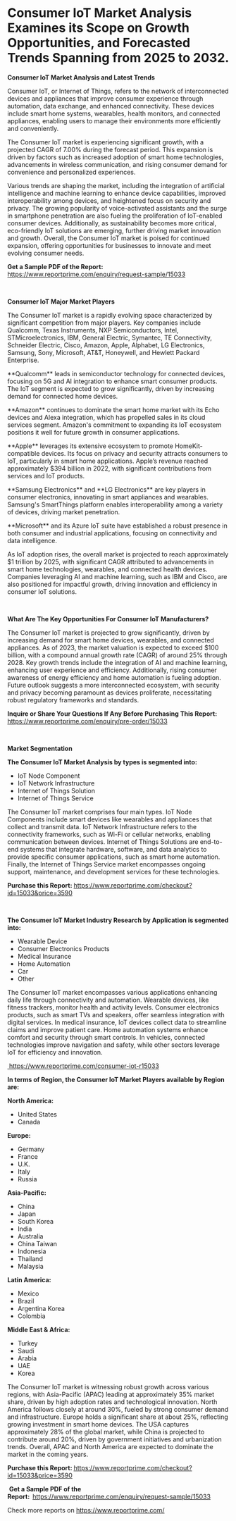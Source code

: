 <p><h1>Consumer IoT Market Analysis Examines its Scope on Growth Opportunities, and Forecasted Trends Spanning from 2025 to 2032.</h1></p><p><strong>Consumer IoT Market Analysis and Latest Trends</strong></p>
<p><p>Consumer IoT, or Internet of Things, refers to the network of interconnected devices and appliances that improve consumer experience through automation, data exchange, and enhanced connectivity. These devices include smart home systems, wearables, health monitors, and connected appliances, enabling users to manage their environments more efficiently and conveniently.</p><p>The Consumer IoT market is experiencing significant growth, with a projected CAGR of 7.00% during the forecast period. This expansion is driven by factors such as increased adoption of smart home technologies, advancements in wireless communication, and rising consumer demand for convenience and personalized experiences. </p><p>Various trends are shaping the market, including the integration of artificial intelligence and machine learning to enhance device capabilities, improved interoperability among devices, and heightened focus on security and privacy. The growing popularity of voice-activated assistants and the surge in smartphone penetration are also fueling the proliferation of IoT-enabled consumer devices. Additionally, as sustainability becomes more critical, eco-friendly IoT solutions are emerging, further driving market innovation and growth. Overall, the Consumer IoT market is poised for continued expansion, offering opportunities for businesses to innovate and meet evolving consumer needs.</p></p>
<p><strong>Get a Sample PDF of the Report:&nbsp;</strong> <a href="https://www.reportprime.com/enquiry/request-sample/15033?utm_campaign=2730&utm_medium=2&utm_source=Github&utm_content=ia&utm_term=20032025&utm_id=consumer-iot">https://www.reportprime.com/enquiry/request-sample/15033</a></p>
<p>&nbsp;</p>
<p><strong>Consumer IoT Major Market Players</strong></p>
<p><p>The Consumer IoT market is a rapidly evolving space characterized by significant competition from major players. Key companies include Qualcomm, Texas Instruments, NXP Semiconductors, Intel, STMicroelectronics, IBM, General Electric, Symantec, TE Connectivity, Schneider Electric, Cisco, Amazon, Apple, Alphabet, LG Electronics, Samsung, Sony, Microsoft, AT&T, Honeywell, and Hewlett Packard Enterprise.</p><p>**Qualcomm** leads in semiconductor technology for connected devices, focusing on 5G and AI integration to enhance smart consumer products. The IoT segment is expected to grow significantly, driven by increasing demand for connected home devices.</p><p>**Amazon** continues to dominate the smart home market with its Echo devices and Alexa integration, which has propelled sales in its cloud services segment. Amazon's commitment to expanding its IoT ecosystem positions it well for future growth in consumer applications.</p><p>**Apple** leverages its extensive ecosystem to promote HomeKit-compatible devices. Its focus on privacy and security attracts consumers to IoT, particularly in smart home applications. Apple’s revenue reached approximately $394 billion in 2022, with significant contributions from services and IoT products.</p><p>**Samsung Electronics** and **LG Electronics** are key players in consumer electronics, innovating in smart appliances and wearables. Samsung's SmartThings platform enables interoperability among a variety of devices, driving market penetration.</p><p>**Microsoft** and its Azure IoT suite have established a robust presence in both consumer and industrial applications, focusing on connectivity and data intelligence.</p><p>As IoT adoption rises, the overall market is projected to reach approximately $1 trillion by 2025, with significant CAGR attributed to advancements in smart home technologies, wearables, and connected health devices. Companies leveraging AI and machine learning, such as IBM and Cisco, are also positioned for impactful growth, driving innovation and efficiency in consumer IoT solutions.</p></p>
<p>&nbsp;</p>
<p><strong>What Are The Key Opportunities For Consumer IoT Manufacturers?</strong></p>
<p><p>The Consumer IoT market is projected to grow significantly, driven by increasing demand for smart home devices, wearables, and connected appliances. As of 2023, the market valuation is expected to exceed $100 billion, with a compound annual growth rate (CAGR) of around 25% through 2028. Key growth trends include the integration of AI and machine learning, enhancing user experience and efficiency. Additionally, rising consumer awareness of energy efficiency and home automation is fueling adoption. Future outlook suggests a more interconnected ecosystem, with security and privacy becoming paramount as devices proliferate, necessitating robust regulatory frameworks and standards.</p></p>
<p><strong>Inquire or Share Your Questions If Any Before Purchasing This Report:</strong> <a href="https://www.reportprime.com/enquiry/pre-order/15033?utm_campaign=2730&utm_medium=2&utm_source=Github&utm_content=ia&utm_term=20032025&utm_id=consumer-iot">https://www.reportprime.com/enquiry/pre-order/15033</a></p>
<p>&nbsp;</p>
<p><strong>Market Segmentation</strong></p>
<p><strong>The Consumer IoT Market Analysis by types is segmented into:</strong></p>
<p><ul><li>IoT Node Component</li><li>IoT Network Infrastructure</li><li>Internet of Things Solution</li><li>Internet of Things Service</li></ul></p>
<p><p>The Consumer IoT market comprises four main types. IoT Node Components include smart devices like wearables and appliances that collect and transmit data. IoT Network Infrastructure refers to the connectivity frameworks, such as Wi-Fi or cellular networks, enabling communication between devices. Internet of Things Solutions are end-to-end systems that integrate hardware, software, and data analytics to provide specific consumer applications, such as smart home automation. Finally, the Internet of Things Service market encompasses ongoing support, maintenance, and development services for these technologies.</p></p>
<p><strong>Purchase this Report:&nbsp;</strong><a href="https://www.reportprime.com/checkout?id=15033&price=3590&utm_campaign=2730&utm_medium=2&utm_source=Github&utm_content=ia&utm_term=20032025&utm_id=consumer-iot">https://www.reportprime.com/checkout?id=15033&price=3590</a></p>
<p>&nbsp;</p>
<p><strong>The Consumer IoT Market Industry Research by Application is segmented into:</strong></p>
<p><ul><li>Wearable Device</li><li>Consumer Electronics Products</li><li>Medical Insurance</li><li>Home Automation</li><li>Car</li><li>Other</li></ul></p>
<p><p>The Consumer IoT market encompasses various applications enhancing daily life through connectivity and automation. Wearable devices, like fitness trackers, monitor health and activity levels. Consumer electronics products, such as smart TVs and speakers, offer seamless integration with digital services. In medical insurance, IoT devices collect data to streamline claims and improve patient care. Home automation systems enhance comfort and security through smart controls. In vehicles, connected technologies improve navigation and safety, while other sectors leverage IoT for efficiency and innovation.</p></p>
<p><a href="https://www.reportprime.com/consumer-iot-r15033?utm_campaign=2730&utm_medium=2&utm_source=Github&utm_content=ia&utm_term=20032025&utm_id=consumer-iot">&nbsp;https://www.reportprime.com/consumer-iot-r15033</a></p>
<p><strong>In terms of Region, the Consumer IoT Market Players available by Region are:</strong></p>
<p>
    <p> <strong> North America: </strong>
        <ul>
            <li>United States</li>
            <li>Canada</li>
        </ul>
        </p> 
    <p> <strong> Europe: </strong>
        <ul>
            <li>Germany</li>
            <li>France</li>
            <li>U.K.</li>
            <li>Italy</li>
            <li>Russia</li>
        </ul>
        </p> 
    <p> <strong> Asia-Pacific: </strong>
        <ul>
            <li>China</li>
            <li>Japan</li>
            <li>South Korea</li>
            <li>India</li>
            <li>Australia</li>
            <li>China Taiwan</li>
            <li>Indonesia</li>
            <li>Thailand</li>
            <li>Malaysia</li>
        </ul>
        </p> 
    <p> <strong> Latin America: </strong>
        <ul>
            <li>Mexico</li>
            <li>Brazil</li>
            <li>Argentina Korea</li>
            <li>Colombia</li>
        </ul>
        </p> 
    <p> <strong> Middle East & Africa: </strong>
        <ul>
            <li>Turkey</li>
            <li>Saudi</li>
            <li>Arabia</li>
            <li>UAE</li>
            <li>Korea</li>
        </ul>
    </p>
    </p>
<p><p>The Consumer IoT market is witnessing robust growth across various regions, with Asia-Pacific (APAC) leading at approximately 35% market share, driven by high adoption rates and technological innovation. North America follows closely at around 30%, fueled by strong consumer demand and infrastructure. Europe holds a significant share at about 25%, reflecting growing investment in smart home devices. The USA captures approximately 28% of the global market, while China is projected to contribute around 20%, driven by government initiatives and urbanization trends. Overall, APAC and North America are expected to dominate the market in the coming years.</p></p>
<p><strong>Purchase this Report: </strong><a href="https://www.reportprime.com/checkout?id=15033&price=3590&utm_campaign=2730&utm_medium=2&utm_source=Github&utm_content=ia&utm_term=20032025&utm_id=consumer-iot">https://www.reportprime.com/checkout?id=15033&price=3590</a></p>
<p>&nbsp;<strong>Get a Sample PDF of the Report:&nbsp;&nbsp;</strong><a href="https://www.reportprime.com/enquiry/request-sample/15033?utm_campaign=2730&utm_medium=2&utm_source=Github&utm_content=ia&utm_term=20032025&utm_id=consumer-iot">https://www.reportprime.com/enquiry/request-sample/15033</a></p>
<p><strong></strong></p>
<p>Check more reports on <a href="https://www.reportprime.com/?utm_campaign=2730&utm_medium=2&utm_source=Github&utm_content=ia&utm_term=20032025&utm_id=consumer-iot">https://www.reportprime.com/</a></p>